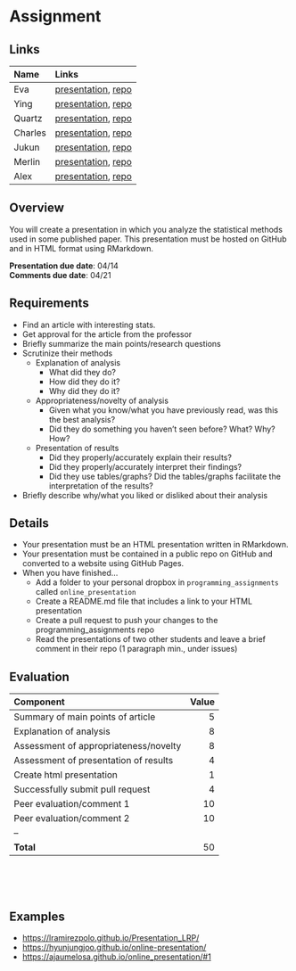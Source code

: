 # Assignment


## Links

| Name | Links |
|:---|:---|
| Eva | [presentation](https://emcorregidor.github.io/online_presentation/), [repo](https://www.github.com/emcorregidor/online_presentation/) |
| Ying | [presentation](https://yyyingz.github.io/online_pre/), [repo](https://www.github.com/yyyingz/online_pre/) |
| Quartz | [presentation](https://quartz-colvin.github.io/online_presentation/), [repo](https://www.github.com/quartz-colvin/online_presentation/) |
| Charles | [presentation](https://charleshsueh.github.io/online-presentation/), [repo](https://www.github.com/charleshsueh/online-presentation/) |
| Jukun | [presentation](https://kun-afk.github.io/onlie-presentation/), [repo](https://www.github.com/kun-afk/onlie-presentation/) |
| Merlin | [presentation](https://merlinudinov.github.io/online_presentation/), [repo](https://www.github.com/merlinudinov/online_presentation/) |
| Alex | [presentation](https://a-k-rogers.github.io/online_presentation/online_pres.html), [repo](https://www.github.com/a-k-rogers/online_presentation/) |

## Overview

You will create a presentation in which you analyze the statistical
methods used in some published paper. This presentation must be hosted
on GitHub and in HTML format using RMarkdown.

**Presentation due date**: 04/14  
**Comments due date**: 04/21

## Requirements

- Find an article with interesting stats.
- Get approval for the article from the professor
- Briefly summarize the main points/research questions
- Scrutinize their methods
  - Explanation of analysis
    - What did they do?
    - How did they do it?
    - Why did they do it?
  - Appropriateness/novelty of analysis
    - Given what you know/what you have previously read, was this the
      best analysis?
    - Did they do something you haven’t seen before? What? Why? How?
  - Presentation of results
    - Did they properly/accurately explain their results?
    - Did they properly/accurately interpret their findings?
    - Did they use tables/graphs? Did the tables/graphs facilitate the
      interpretation of the results?
- Briefly describe why/what you liked or disliked about their analysis

## Details

- Your presentation must be an HTML presentation written in RMarkdown.
- Your presentation must be contained in a public repo on GitHub and
  converted to a website using GitHub Pages.
- When you have finished…
  - Add a folder to your personal dropbox in `programming_assignments`
    called `online_presentation`
  - Create a README.md file that includes a link to your HTML
    presentation
  - Create a pull request to push your changes to the
    programming_assignments repo
  - Read the presentations of two other students and leave a brief
    comment in their repo (1 paragraph min., under issues)

## Evaluation

| Component                             | Value |
|:--------------------------------------|------:|
| Summary of main points of article     |     5 |
| Explanation of analysis               |     8 |
| Assessment of appropriateness/novelty |     8 |
| Assessment of presentation of results |     4 |
| Create html presentation              |     1 |
| Successfully submit pull request      |     4 |
| Peer evaluation/comment 1             |    10 |
| Peer evaluation/comment 2             |    10 |
| –                                     |       |
| **Total**                             |    50 |

</br></br></br>

## Examples

- https://lramirezpolo.github.io/Presentation_LRP/
- https://hyunjungjoo.github.io/online-presentation/
- https://ajaumelosa.github.io/online_presentation/#1

